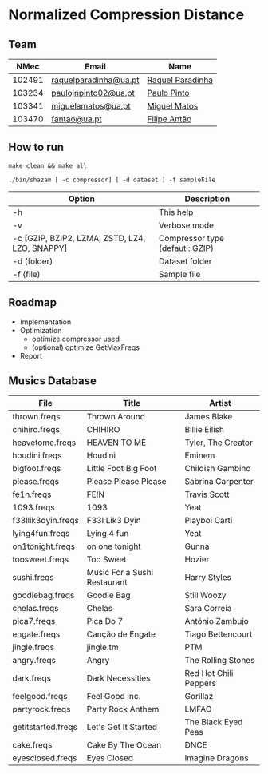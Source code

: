 # Normalized Compression Distance 

## Team

| NMec   | Email                 | Name                                                   |
|--------|-----------------------|--------------------------------------------------------|
| 102491 | raquelparadinha@ua.pt | [Raquel Paradinha](https://github.com/raquelparadinha) |
| 103234 | paulojnpinto02@ua.pt  | [Paulo Pinto](https://github.com/Pjnp5)                |
| 103341 | miguelamatos@ua.pt    | [Miguel Matos](https://github.com/mankings)            |
| 103470 | fantao@ua.pt          | [Filipe Antão](https://github.com/fantao)              |

## How to run

```make clean && make all```

```./bin/shazam [ -c compressor] [ -d dataset ] -f sampleFile ```

| Option                                         | Description                    |
|------------------------------------------------|--------------------------------|
| -h                                             | This help                      |
| -v                                             | Verbose mode                   |
| -c [GZIP, BZIP2, LZMA, ZSTD, LZ4, LZO, SNAPPY] | Compressor type (defautl: GZIP)|
| -d (folder)                                    | Dataset folder                 |
| -f (file)                                      | Sample file                    |

## Roadmap

- Implementation
- Optimization
  - optimize compressor used
  - (optional) optimize GetMaxFreqs
- Report

## Musics Database

| File               | Title                        | Artist                |
|--------------------|------------------------------|-----------------------|
| thrown.freqs       | Thrown Around                | James Blake           |
| chihiro.freqs      | CHIHIRO                      | Billie Eilish         |
| heavetome.freqs    | HEAVEN TO ME                 | Tyler, The Creator    |
| houdini.freqs      | Houdini                      | Eminem                |
| bigfoot.freqs      | Little Foot Big Foot         | Childish Gambino      |
| please.freqs       | Please Please Please         | Sabrina Carpenter     |
| fe1n.freqs         | FE!N                         | Travis Scott          |
| 1093.freqs         | 1093                         | Yeat                  |
| f33llik3dyin.freqs | F33l Lik3 Dyin               | Playboi Carti         |
| lying4fun.freqs    | Lying 4 fun                  | Yeat                  |
| on1tonight.freqs   | on one tonight               | Gunna                 |
| toosweet.freqs     | Too Sweet                    | Hozier                |
| sushi.freqs        | Music For a Sushi Restaurant | Harry Styles          |
| goodiebag.freqs    | Goodie Bag                   | Still Woozy           |
| chelas.freqs       | Chelas                       | Sara Correia          |
| pica7.freqs        | Pica Do 7                    | António Zambujo       |
| engate.freqs       | Canção de Engate             | Tiago Bettencourt     |
| jingle.freqs       | jingle.tm                    | PTM                   |
| angry.freqs        | Angry                        | The Rolling Stones    |
| dark.freqs         | Dark Necessities             | Red Hot Chili Peppers |
| feelgood.freqs     | Feel Good Inc.               | Gorillaz              |
| partyrock.freqs    | Party Rock Anthem            | LMFAO                 |
| getitstarted.freqs | Let's Get It Started         | The Black Eyed Peas   |
| cake.freqs         | Cake By The Ocean            | DNCE                  |
| eyesclosed.freqs   | Eyes Closed                  | Imagine Dragons       |
